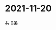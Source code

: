 # 2021-11-20
  共 0条

  <!-- BEGIN -->
  <!-- 最后更新时间Sat Nov 20 2021 19:02:28 GMT+0000 (Coordinated Universal Time) -->
  
  <!-- END -->
  
  